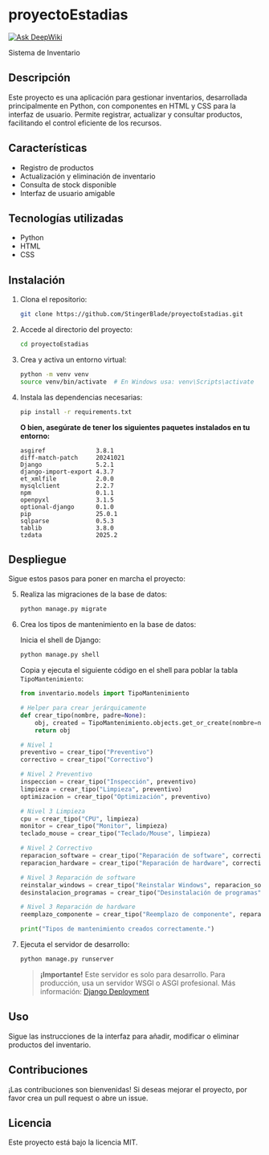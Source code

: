 # proyectoEstadias
[![Ask DeepWiki](https://deepwiki.com/badge.svg)](https://deepwiki.com/StingerBlade/proyectoEstadias)

Sistema de Inventario

## Descripción

Este proyecto es una aplicación para gestionar inventarios, desarrollada principalmente en Python, con componentes en HTML y CSS para la interfaz de usuario. Permite registrar, actualizar y consultar productos, facilitando el control eficiente de los recursos.

## Características

- Registro de productos
- Actualización y eliminación de inventario
- Consulta de stock disponible
- Interfaz de usuario amigable

## Tecnologías utilizadas

- Python
- HTML
- CSS

## Instalación

1. Clona el repositorio:
   ```bash
   git clone https://github.com/StingerBlade/proyectoEstadias.git
   ```
2. Accede al directorio del proyecto:
   ```bash
   cd proyectoEstadias
   ```
3. Crea y activa un entorno virtual:
   ```bash
   python -m venv venv
   source venv/bin/activate  # En Windows usa: venv\Scripts\activate
   ```
4. Instala las dependencias necesarias:
   ```bash
   pip install -r requirements.txt
   ```
   **O bien, asegúrate de tener los siguientes paquetes instalados en tu entorno:**
   ```
   asgiref              3.8.1
   diff-match-patch     20241021
   Django               5.2.1
   django-import-export 4.3.7
   et_xmlfile           2.0.0
   mysqlclient          2.2.7
   npm                  0.1.1
   openpyxl             3.1.5
   optional-django      0.1.0
   pip                  25.0.1
   sqlparse             0.5.3
   tablib               3.8.0
   tzdata               2025.2
   ```

## Despliegue

Sigue estos pasos para poner en marcha el proyecto:

5. Realiza las migraciones de la base de datos:
   ```bash
   python manage.py migrate
   ```

6. Crea los tipos de mantenimiento en la base de datos:

   Inicia el shell de Django:
   ```bash
   python manage.py shell
   ```

   Copia y ejecuta el siguiente código en el shell para poblar la tabla `TipoMantenimiento`:
   ```python
   from inventario.models import TipoMantenimiento

   # Helper para crear jerárquicamente
   def crear_tipo(nombre, padre=None):
       obj, created = TipoMantenimiento.objects.get_or_create(nombre=nombre, padre=padre)
       return obj

   # Nivel 1
   preventivo = crear_tipo("Preventivo")
   correctivo = crear_tipo("Correctivo")

   # Nivel 2 Preventivo
   inspeccion = crear_tipo("Inspección", preventivo)
   limpieza = crear_tipo("Limpieza", preventivo)
   optimizacion = crear_tipo("Optimización", preventivo)

   # Nivel 3 Limpieza
   cpu = crear_tipo("CPU", limpieza)
   monitor = crear_tipo("Monitor", limpieza)
   teclado_mouse = crear_tipo("Teclado/Mouse", limpieza)

   # Nivel 2 Correctivo
   reparacion_software = crear_tipo("Reparación de software", correctivo)
   reparacion_hardware = crear_tipo("Reparación de hardware", correctivo)

   # Nivel 3 Reparación de software
   reinstalar_windows = crear_tipo("Reinstalar Windows", reparacion_software)
   desinstalacion_programas = crear_tipo("Desinstalación de programas", reparacion_software)

   # Nivel 3 Reparación de hardware
   reemplazo_componente = crear_tipo("Reemplazo de componente", reparacion_hardware)

   print("Tipos de mantenimiento creados correctamente.")
   ```

7. Ejecuta el servidor de desarrollo:
   ```bash
   python manage.py runserver
   ```
   > **¡Importante!** Este servidor es solo para desarrollo. Para producción, usa un servidor WSGI o ASGI profesional. Más información: [Django Deployment](https://docs.djangoproject.com/en/5.2/howto/deployment/)

## Uso

Sigue las instrucciones de la interfaz para añadir, modificar o eliminar productos del inventario.

## Contribuciones

¡Las contribuciones son bienvenidas! Si deseas mejorar el proyecto, por favor crea un pull request o abre un issue.

## Licencia

Este proyecto está bajo la licencia MIT.
